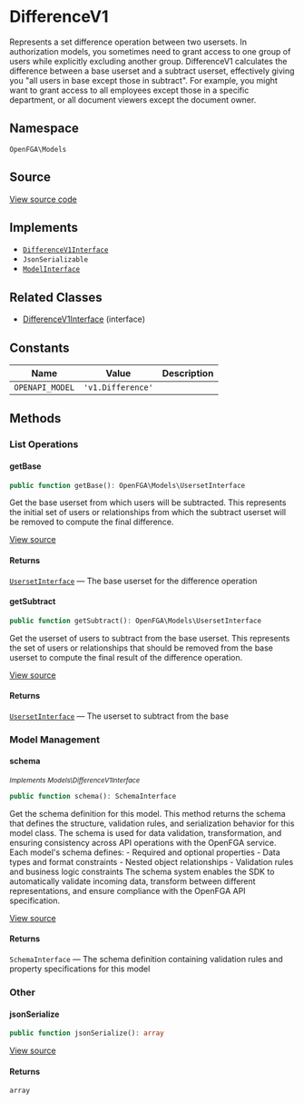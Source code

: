 # DifferenceV1

Represents a set difference operation between two usersets. In authorization models, you sometimes need to grant access to one group of users while explicitly excluding another group. DifferenceV1 calculates the difference between a base userset and a subtract userset, effectively giving you &quot;all users in base except those in subtract&quot;. For example, you might want to grant access to all employees except those in a specific department, or all document viewers except the document owner.

## Namespace
`OpenFGA\Models`

## Source
[View source code](https://github.com/evansims/openfga-php/blob/main/src/Models/DifferenceV1.php)

## Implements
* [`DifferenceV1Interface`](DifferenceV1Interface.md)
* `JsonSerializable`
* [`ModelInterface`](ModelInterface.md)

## Related Classes
* [DifferenceV1Interface](Models/DifferenceV1Interface.md) (interface)

## Constants
| Name | Value | Description |
|------|-------|-------------|
| `OPENAPI_MODEL` | `'v1.Difference'` |  |


## Methods

                                                                                    
### List Operations
#### getBase


```php
public function getBase(): OpenFGA\Models\UsersetInterface
```

Get the base userset from which users will be subtracted. This represents the initial set of users or relationships from which the subtract userset will be removed to compute the final difference.

[View source](https://github.com/evansims/openfga-php/blob/main/src/Models/DifferenceV1.php#L56)


#### Returns
[`UsersetInterface`](UsersetInterface.md) — The base userset for the difference operation
#### getSubtract


```php
public function getSubtract(): OpenFGA\Models\UsersetInterface
```

Get the userset of users to subtract from the base userset. This represents the set of users or relationships that should be removed from the base userset to compute the final result of the difference operation.

[View source](https://github.com/evansims/openfga-php/blob/main/src/Models/DifferenceV1.php#L65)


#### Returns
[`UsersetInterface`](UsersetInterface.md) — The userset to subtract from the base
### Model Management
#### schema

*<small>Implements Models\DifferenceV1Interface</small>*  

```php
public function schema(): SchemaInterface
```

Get the schema definition for this model. This method returns the schema that defines the structure, validation rules, and serialization behavior for this model class. The schema is used for data validation, transformation, and ensuring consistency across API operations with the OpenFGA service. Each model&#039;s schema defines: - Required and optional properties - Data types and format constraints - Nested object relationships - Validation rules and business logic constraints The schema system enables the SDK to automatically validate incoming data, transform between different representations, and ensure compliance with the OpenFGA API specification.

[View source](https://github.com/evansims/openfga-php/blob/main/src/Models/ModelInterface.php#L52)


#### Returns
`SchemaInterface` — The schema definition containing validation rules and property specifications for this model
### Other
#### jsonSerialize


```php
public function jsonSerialize(): array
```


[View source](https://github.com/evansims/openfga-php/blob/main/src/Models/DifferenceV1.php#L74)


#### Returns
`array`
